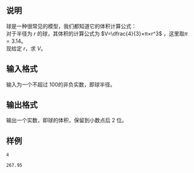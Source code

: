 <h2>说明</h2>

球是一种很常见的模型，我们都知道它的体积计算公式：<br />
对于半径为 $r$ 的球，其体积的计算公式为 $V=\dfrac{4}{3}×π×r^3$ ，这里取$π=3.14$。<br />
现给定 $r$，求 $V$。

<h2>输入格式</h2>

输入为一个不超过 $100$的非负实数，即球半径。

<h2>输出格式</h2>

输出一个实数，即球的体积，保留到小数点后 $2$ 位。

<h2>样例</h2>
<pre><code class="language-input1">4</code></pre><pre><code class="language-output1">267.95</code></pre>

